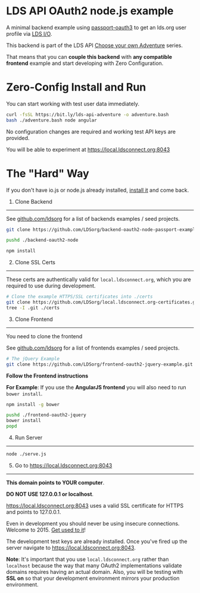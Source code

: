 # LDS API OAuth2 node.js example

A minimal backend example using [passport-oauth3](https://github.com/OAuth3/node-passport-oauth3)
to get an lds.org user profile via [LDS I/O](https://lds.io).

This backend is part of the LDS API
[Choose your own Adventure](https://github.com/LDSorg/choose-your-own-adventure) series.

That means that you can **couple this backend** with **any compatible frontend** example and start
developing with Zero Configuration.

Zero-Config Install and Run
================

You can start working with test user data immediately.

```bash
curl -fsSL https://bit.ly/lds-api-adventure -o adventure.bash
bash ./adventure.bash node angular
```

No configuration changes are required and working test API keys are provided.

You will be able to experiment at <https://local.ldsconnect.org:8043>

The "Hard" Way
==============

If you don't have io.js or node.js already installed,
[install it](https://github.com/coolaj86/iojs-install-script) and come back.

1. Clone Backend
----------------

See [github.com/ldsorg](https://github.com/ldsorg?query=backend-) for a list of backends examples / seed projects.

```bash
git clone https://github.com/LDSorg/backend-oauth2-node-passport-example.git ./backend-oauth2-node

pushd ./backend-oauth2-node

npm install
```

2. Clone SSL Certs
------------------

These certs are authentically valid for `local.ldsconnect.org`, which you are required to use during development.

```bash
# Clone the example HTTPS/SSL certificates into ./certs
git clone https://github.com/LDSorg/local.ldsconnect.org-certificates.git ./certs
tree -I .git ./certs
```

3. Clone Frontend
-----------------

You need to clone the frontend 

See [github.com/ldsorg](https://github.com/ldsorg?query=frontend-) for a list of frontends examples / seed projects.

```bash
# The jQuery Example
git clone https://github.com/LDSorg/frontend-oauth2-jquery-example.git ./frontend-oauth2-jquery
```

**Follow the Frontend instructions**

**For Example**: If you use the **AngularJS frontend** you will also need to run `bower install`.

```bash
npm install -g bower

pushd ./frontend-oauth2-jquery
bower install
popd
```

4. Run Server
-------------

```bash
node ./serve.js
```

5. Go to <https://local.ldsconnect.org:8043>
----------

**This domain points to YOUR computer**.

**DO NOT USE 127.0.0.1 or localhost**.

<https://local.ldsconnect.org:8043> uses a valid SSL certificate for
HTTPS and points to 127.0.0.1.

Even in development you should never be using insecure connections.
Welcome to 2015. [Get used to it](https://letsencrypt.org)!

The development test keys are already installed. Once you've fired up the server navigate to <https://local.ldsconnect.org:8043>.

**Note**:
It's important that you use `local.ldsconnect.org` rather than `localhost`
because the way that many OAuth2 implementations validate domains requires
having an actual domain. Also, you will be testing with **SSL on** so that
your development environment mirrors your production environment.
